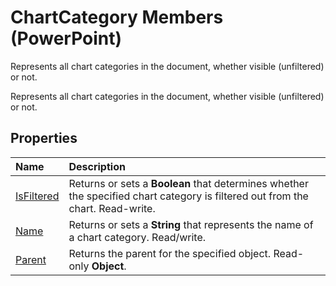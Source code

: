 
# ChartCategory Members (PowerPoint)
Represents all chart categories in the document, whether visible (unfiltered) or not.

Represents all chart categories in the document, whether visible (unfiltered) or not.


## Properties



|**Name**|**Description**|
|:-----|:-----|
|[IsFiltered](e337eee5-2885-7cee-1cfd-a36331a136de.md)|Returns or sets a  **Boolean** that determines whether the specified chart category is filtered out from the chart. Read-write.|
|[Name](be3803c3-8d48-a2e6-a1d5-effb87d68615.md)|Returns or sets a  **String** that represents the name of a chart category. Read/write.|
|[Parent](1b0bd9f0-90ca-8471-520d-c4fbe1e903f3.md)|Returns the parent for the specified object. Read-only  **Object**.|
